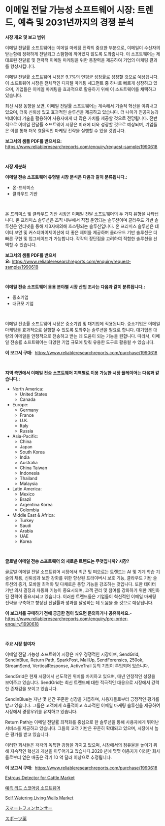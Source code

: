 <p><h1>이메일 전달 가능성 소프트웨어 시장: 트렌드, 예측 및 2031년까지의 경쟁 분석</h1></p><p><strong>시장 개요 및 보고 범위</strong></p>
<p><p>이메일 전달률 소프트웨어는 이메일 마케팅 전략의 중요한 부분으로, 이메일이 수신자의 받는함에 정확하게 전달되고 스팸함에 끼어있지 않도록 도와줍니다. 이 소프트웨어는 제대로된 전달률 및 전략적 이메일 마케팅을 위한 통찰력을 제공하여 기업의 마케팅 결과를 향상시킵니다.</p><p>이메일 전달률 소프트웨어 시장은 9.7%의 연평균 성장률로 성장할 것으로 예상됩니다. 이 소프트웨어 시장은 전체적인 디지털 마케팅 세그먼트 중 하나로 빠르게 성장하고 있으며, 기업들은 이메일 마케팅을 효과적으로 활용하기 위해 이 소프트웨어를 채택하고 있습니다.</p><p>최신 시장 동향을 보면, 이메일 전달률 소프트웨어는 계속해서 기술적 혁신을 이뤄내고 있으며, 더욱 신뢰성 있고 효과적인 솔루션을 제공하고 있습니다. 더 나아가 인공지능과 빅데이터 기술을 활용하여 사용자에게 더 많은 가치를 제공할 것으로 전망됩니다. 전반적으로 이메일 전달률 소프트웨어 시장은 미래에 더욱 성장할 것으로 예상되며, 기업들은 이를 통해 더욱 효율적인 마케팅 전략을 실행할 수 있을 것입니다.</p></p>
<p><strong>보고서의 샘플 PDF를 받으세요:</strong> <a href="https://www.reliableresearchreports.com/enquiry/request-sample/1990618">https://www.reliableresearchreports.com/enquiry/request-sample/1990618</a></p>
<p>&nbsp;</p>
<p><strong>시장 세분화</strong></p>
<p><strong>이메일 전송 소프트웨어 유형별 시장 분석은 다음과 같이 분류됩니다.:</strong></p>
<p><ul><li>온-프레미스</li><li>클라우드 기반</li></ul></p>
<p>&nbsp;</p>
<p><p>온 프리미스 및 클라우드 기반 시장은 이메일 전달 소프트웨어의 두 가지 유형을 나타냅니다. 온 프리미스 솔루션은 조직 내부에서 직접 운영되는 솔루션이며 클라우드 기반 솔루션은 인터넷을 통해 제3자에의해 호스팅되는 솔루션입니다. 온 프리미스 솔루션은 데이터 보안 및 커스터마이제이션에 더 좋은 제어를 제공하며 클라우드 기반 솔루션은 더 빠른 구현 및 업그레이드가 가능합니다. 각각의 장단점을 고려하여 적합한 솔루션을 선택할 수 있습니다.</p></p>
<p><strong>보고서의 샘플 PDF를 받으세요:</strong>&nbsp;<a href="https://www.reliableresearchreports.com/enquiry/request-sample/1990618">https://www.reliableresearchreports.com/enquiry/request-sample/1990618</a></p>
<p>&nbsp;</p>
<p><strong> 이메일 전송 소프트웨어 응용 분야별 시장 산업 조사는 다음과 같이 분류됩니다.:</strong></p>
<p><ul><li>중소기업</li><li>대규모 기업</li></ul></p>
<p>&nbsp;</p>
<p><p>이메일 전송률 소프트웨어 시장은 중소기업 및 대기업에 적용됩니다. 중소기업은 이메일 마케팅을 효과적으로 실행할 수 있도록 도와주는 솔루션을 필요로 합니다. 대기업은 대량의 이메일을 안정적으로 전송하고 받는 데 도움이 되는 기능을 원합니다. 따라서, 이메일 전송률 소프트웨어는 다양한 기업 규모에 맞춰 유용한 도구로 활용될 수 있습니다.</p></p>
<p><strong>이 보고서 구매:</strong>&nbsp; <a href="https://www.reliableresearchreports.com/purchase/1990618">https://www.reliableresearchreports.com/purchase/1990618</a></p>
<p>&nbsp;</p>
<p><strong>지역 측면에서 이메일 전송 소프트웨어 지역별로 이용 가능한 시장 플레이어는 다음과 같습니다.:</strong></p>
<p><ul>
    <li>
        North America:
        <ul>
            <li>United States</li>
            <li>Canada</li>
        </ul>
    </li>
    <li>
        Europe:
        <ul>
            <li>Germany</li>
            <li>France</li>
            <li>U.K.</li>
            <li>Italy</li>
            <li>Russia</li>
        </ul>
    </li>
    <li>
        Asia-Pacific:
        <ul>
            <li>China</li>
            <li>Japan</li>
            <li>South Korea</li>
            <li>India</li>
            <li>Australia</li>
            <li>China Taiwan</li>
            <li>Indonesia</li>
            <li>Thailand</li>
            <li>Malaysia</li>
        </ul>
    </li>
    <li>
        Latin America:
        <ul>
            <li>Mexico</li>
            <li>Brazil</li>
            <li>Argentina Korea</li>
            <li>Colombia</li>
        </ul>
    </li>
    <li>
        Middle East & Africa:
        <ul>
            <li>Turkey</li>
            <li>Saudi</li>
            <li>Arabia</li>
            <li>UAE</li>
            <li>Korea</li>
        </ul>
    </li>
    </ul></p>
<p>&nbsp;</p>
<p><strong>글로벌 이메일 전송 소프트웨어 의 새로운 트렌드는 무엇입니까? 시장?</strong></p>
<p><p>글로벌 이메일 전달 소프트웨어 시장에서 최근 및 떠오르는 트렌드는 AI 및 기계 학습 기술의 채용, 신뢰성과 보안 강화를 위한 향상된 프라이버시 보호 기능, 클라우드 기반 솔루션의 증가, 모바일 최적화 및 다채로운 통합 기능을 강조하는 것입니다. 또한 데이터 기반 의사 결정과 자동화 기능이 중요시되며, 고객 관리 및 참여를 강화하기 위한 개인화된 전략이 중요시되고 있습니다. 이러한 트렌드들은 기업들이 혁신적인 이메일 마케팅 전략을 구축하고 향상된 전달률과 성과를 달성하는 데 도움을 줄 것으로 예상됩니다.</p></p>
<p><strong>이 보고서를 구매하기 전에 궁금한 점이 있으면 문의하거나 공유하세요.</strong>- <a href="https://www.reliableresearchreports.com/enquiry/pre-order-enquiry/1990618">https://www.reliableresearchreports.com/enquiry/pre-order-enquiry/1990618</a></p>
<p>&nbsp;</p>
<p><strong>주요 시장 참여자</strong></p>
<p><p>이메일 전달 가능성 소프트웨어 시장은 매우 경쟁적인 시장이며, SendGrid, SendinBlue, Return Path, SparkPost, MailUp, SendForensics, 250ok, StreamSend, VerticalResponse, ActiveTrail 등의 기업이 투입되어 있습니다.</p><p>SendGrid은 현재 시장에서 선도적인 위치를 차지하고 있으며, 매년 안정적인 성장을 보여주고 있습니다. SendGrid는 최신 트렌드에 대한 적극적인 대응으로 시장에서 강력한 존재감을 보이고 있습니다.</p><p>SendinBlue는 지난 몇 년간 꾸준한 성장을 거듭하며, 사용자들로부터 긍정적인 평가를 받고 있습니다. 그들은 고객에게 효율적이고 효과적인 이메일 마케팅 솔루션을 제공하여 시장에서 경쟁우위를 유지하고 있습니다.</p><p>Return Path는 이메일 전달률 최적화를 중심으로 한 솔루션을 통해 사용자에게 뛰어난 서비스를 제공하고 있습니다. 그들의 고객 기반은 꾸준히 확대되고 있으며, 시장에서 높은 평가를 받고 있습니다.</p><p>이러한 회사들은 각각의 독특한 강점을 가지고 있으며, 시장에서의 점유율을 높이기 위해 지속적인 혁신과 개선을 이루어가고 있습니다.2020 년에 몇몇 이용자가 이러한 회사들로부터 얻은 매출은 각기 10 억 달러 이상으로 추정됩니다.</p></p>
<p><strong>이 보고서 구매:</strong>&nbsp;&nbsp;<a href="https://www.reliableresearchreports.com/purchase/1990618">https://www.reliableresearchreports.com/purchase/1990618</a></p>
<p><p><a href="https://issuu.com/reportprime-2/docs/estrous-detector-for-cattle-market-size-2030.pptx">Estrous Detector for Cattle Market</a></p><p><a href="https://github.com/vs2869dizt0/Market-Research-Report-List-1/blob/main/38051768148.md">예측 리드 스코어링 소프트웨어</a></p><p><a href="https://issuu.com/reportprime-2/docs/self-watering-living-walls-market-size-2030.pptx">Self Watering Living Walls Market</a></p><p><a href="https://github.com/nemesis2824/Market-Research-Report-List-1/blob/main/42573588869.md">スマートフォンセンサー</a></p><p><a href="https://github.com/pepo3k/Market-Research-Report-List-1/blob/main/61765798868.md">スポーツ薬</a></p></p>
